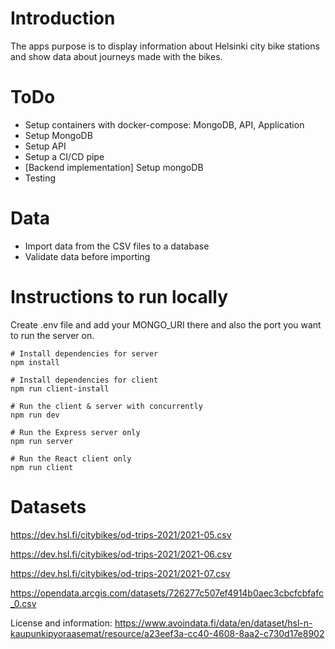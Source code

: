 # Introduction

The apps purpose is to display information about Helsinki city bike stations and show data about journeys made with the bikes.

# ToDo

- Setup containers with docker-compose: MongoDB, API, Application
- Setup MongoDB
- Setup API
- Setup a CI/CD pipe
- [Backend implementation] Setup mongoDB
- Testing

# Data
- Import data from the CSV files to a database
- Validate data before importing

# Instructions to run locally

Create .env file and add your MONGO_URI there and also the port you want to run the server on.

```
# Install dependencies for server
npm install

# Install dependencies for client
npm run client-install

# Run the client & server with concurrently
npm run dev

# Run the Express server only
npm run server

# Run the React client only
npm run client

```
# Datasets

https://dev.hsl.fi/citybikes/od-trips-2021/2021-05.csv

https://dev.hsl.fi/citybikes/od-trips-2021/2021-06.csv

https://dev.hsl.fi/citybikes/od-trips-2021/2021-07.csv

https://opendata.arcgis.com/datasets/726277c507ef4914b0aec3cbcfcbfafc_0.csv

License and information: https://www.avoindata.fi/data/en/dataset/hsl-n-kaupunkipyoraasemat/resource/a23eef3a-cc40-4608-8aa2-c730d17e8902 